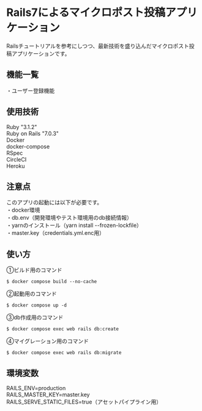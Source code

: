 # Rails7によるマイクロポスト投稿アプリケーション
Railsチュートリアルを参考にしつつ、最新技術を盛り込んだマイクロポスト投稿アプリケーションです。

## 機能一覧
・ユーザー登録機能  

## 使用技術
Ruby "3.1.2"  
Ruby on Rails "7.0.3"  
Docker  
docker-compose  
RSpec  
CircleCI  
Heroku  

## 注意点
このアプリの起動には以下が必要です。  
・docker環境  
・db.env（開発環境やテスト環境用のdb接続情報）  
・yarnのインストール（yarn install --frozen-lockfile）  
・master.key（credentials.yml.enc用）  

## 使い方
①ビルド用のコマンド  
```
$ docker compose build --no-cache
```
  
②起動用のコマンド  
```
$ docker compose up -d
```
  
③db作成用のコマンド  
```
$ docker compose exec web rails db:create
```
  
④マイグレーション用のコマンド  
```
$ docker compose exec web rails db:migrate
```

## 環境変数
RAILS_ENV=production  
RAILS_MASTER_KEY=master.key  
RAILS_SERVE_STATIC_FILES=true（アセットパイプライン用）  

